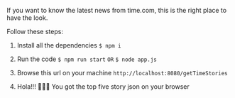 If you want to know the latest news from time.com, this is the right place to have the look.

Follow these steps:
1. Install all the dependencies `$ npm i`

2. Run the code `$ npm run start` `OR` `$ node app.js`

3. Browse this url on your machine `http://localhost:8080/getTimeStories`

4. Hola!!! 👏👏👏 You got the top five story json on your browser
